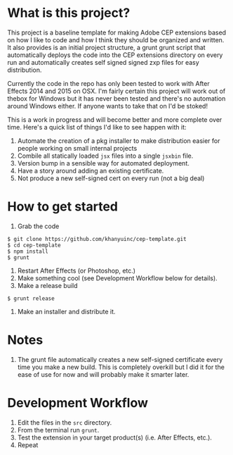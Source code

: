 # What is this project?
This project is a baseline template for making Adobe CEP extensions 
based on how I like to code and how I think they should be 
organized and written.   It also provides is an initial project structure, 
a grunt grunt script that automatically deploys the code into the 
CEP extensions directory on every run and automatically creates
self signed signed zxp files for easy distribution.

Currently the code in the repo has only been tested to work 
with After Effects 2014 and 2015 on OSX.  I'm fairly certain 
this project will work out of thebox for Windows but it has 
never been tested and there's no automation around Windows
either.  If anyone wants to take that on I'd be stoked!

This is a work in progress and will become better and more 
complete over time.  Here's a quick list of things I'd like
to see happen with it:

1. Automate the creation of a pkg installer to make distribution easier 
for people working on small internal projects
1. Combile all statically loaded <code>jsx</code> files into 
a single <code>jsxbin</code> file.
1. Version bump in a sensible way for automated deployment.
1. Have a story around adding an existing certificate. 
1. Not produce a new self-signed cert on every run (not a big deal)


# How to get started
1. Grab the code
```
$ git clone https://github.com/khanyuinc/cep-template.git
$ cd cep-template
$ npm install
$ grunt
```
1. Restart After Effects (or Photoshop, etc.)
1. Make something cool (see Development Workflow below for details).
1. Make a release build
```
$ grunt release
```
1.  Make an installer and distribute it.


# Notes
1. The grunt file automatically creates a new self-signed certificate
every time you make a new build.  This is completely overkill but I
did it for the ease of use for now and will probably make it smarter later.

# Development Workflow
1. Edit the files in the <code>src</code> directory.
1. From the terminal run <code>grunt</code>.
1. Test the extension in your target product(s) (i.e. After Effects, etc.).
1. Repeat